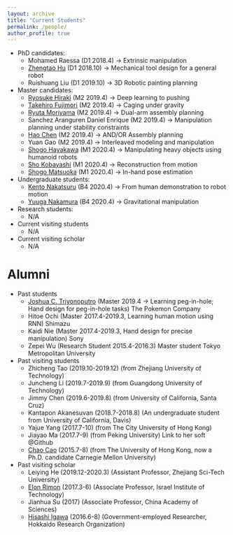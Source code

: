 ```yaml
---
layout: archive
title: "Current Students"
permalink: /people/
author_profile: true
---
```


 * PhD candidates:
    * Mohamed Raessa (D1 2018.4) -> Extrinsic manipulation
    * [Zhengtao Hu](http://huzhengtao.work/) (D1 2018.10) -> Mechanical tool design for a general robot
    * Ruishuang Liu (D1 2019.10) -> 3D Robotic painting planning
 * Master candidates:
    * [Ryosuke Hiraki](http://www.hlab.sys.es.osaka-u.ac.jp/people/hiraki/) (M2 2019.4) -> Deep learning to pushing
    * [Takehiro Fujimori](http://www.hlab.sys.es.osaka-u.ac.jp/people/fujimori/) (M2 2019.4) -> Caging under gravity
    * [Ryuta Moriyama](http://www.hlab.sys.es.osaka-u.ac.jp/people/moriyama/) (M2 2019.4) -> Dual-arm assembly planning
    * Sanchez Aranguren Daniel Enrique (M2 2019.4) -> Manipulation planning under stability constraints
    * [Hao Chen](http://chenhao.info/#resume) (M2 2019.4) -> AND/OR Assembly planning
    * Yuan Gao (M2 2019.4) -> Interleaved modeling and manipulation
    * [Shogo Hayakawa](http://www.hlab.sys.es.osaka-u.ac.jp/people/hayakawa/) (M1 2020.4) -> Manipulating heavy objects using humanoid robots
    * [Sho Kobayashi](http://www.hlab.sys.es.osaka-u.ac.jp/people/kobayashi/) (M1 2020.4) -> Reconstruction from motion
    * [Shogo Matsuoka](http://www.hlab.sys.es.osaka-u.ac.jp/people/matsuoka/) (M1 2020.4) -> In-hand pose estimation
 * Undergraduate students:
    * [Kento Nakatsuru](https://kentonakatsuru.github.io/my-portfolio/) (B4 2020.4) -> From human demonstration to robot motion
    * [Yuuga Nakamura](https://yuuga744.github.io/homepage/) (B4 2020.4) -> Gravitational manipulation
 * Research students:
    * N/A
 * Current visiting students
    * N/A
 * Current visiting scholar
    * N/A
    
Alumni
=====
 * Past students
    * [Joshua C. Triyonoputro](http://www.hlab.sys.es.osaka-u.ac.jp/people/joshua/joshua.html) (Master 2019.4 -> Learning peg-in-hole; Hand design for peg-in-hole tasks) The Pokemon Company
    * Hitoe Ochi (Master 2017.4-2019.3, Learning human motion using RNN) Shimazu
    * Kaidi Nie (Master 2017.4-2019.3, Hand design for precise manipulation) Sony
    * Zepei Wu (Research Student 2015.4-2016.3)   Master student Tokyo Metropolitan University       
 * Past visiting students
    * Zhicheng Tao (2019.10-2019.12) (from Zhejiang University of Technology)
    * Juncheng Li (2019.7-2019.9) (from Guangdong University of Technology)
    * Jimmy Chen (2019.6-2019.8) (from University of California, Santa Cruz)
    * Kantapon Akanesuvan (2018.7-2018.8) (An undergraduate student from University of California, Davis)
    * Yajue Yang (2017.7-10) (from The City University of Hong Kong)  
    * Jiayao Ma (2017.7-9) (from Peking University) Link to her soft @Github
    * [Chao Cao](http://caochao.me/) (2015.7-8)  (from The University of Hong Kong, now a Ph.D. candidate Carnegie Mellon University)
 * Past visiting scholar
    * Leiying He (2019.12-2020.3) (Assistant Professor, Zhejiang Sci-Tech University) 
    * [Elon Rimon](https://meeng.technion.ac.il/members/elon-rimon/) (2017.3-6)  (Associate Professor, Israel Institute of Technology) 
    * Jianhua Su (2017) (Associate Professor, China Academy of Sciences)
    * [Hisashi Igawa](http://www2.hro.or.jp/rschr/rschr.php?epy_id=ggAXPXWwXcrJAzR) (2016.6-8) (Government-employed Researcher, Hokkaido Research Organization) 
